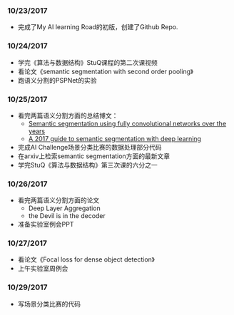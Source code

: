### 10/23/2017
- 完成了My AI learning Road的初版，创建了Github Repo.


### 10/24/2017
- 学完《算法与数据结构》StuQ课程的第二次课视频
- 看论文《semantic segmentation with second order pooling》
- 跑语义分割的PSPNet的实验


### 10/25/2017
- 看完两篇语义分割方面的总结博文：
  - [Semantic segmentation using fully convolutional networks over the years](https://meetshah1995.github.io/semantic-segmentation/deep-learning/pytorch/visdom/2017/06/01/semantic-segmentation-over-the-years.html)
  - [A 2017 guide to semantic segmentation with deep learning](http://blog.qure.ai/notes/semantic-segmentation-deep-learning-review)
- 完成AI Challenge场景分类比赛的数据处理部分代码
- 在arxiv上检索semantic segmentation方面的最新文章
- 学完StuQ《算法与数据结构》第三次课的六分之一


### 10/26/2017
- 看完两篇语义分割方面的论文
  - Deep Layer Aggregation
  - the Devil is in the decoder
- 准备实验室例会PPT


### 10/27/2017
- 看论文《Focal loss for dense object detection》
- 上午实验室周例会


### 10/29/2017
- 写场景分类比赛的代码
